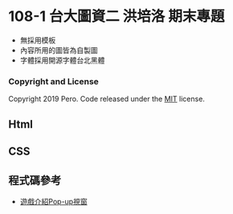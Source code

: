 # 108-1 台大圖資二 洪培洛 期末專題

- 無採用模板
- 內容所用的圖皆為自製圖
- 字體採用開源字體台北黑體
### Copyright and License
Copyright 2019 Pero. Code released under the [MIT](https://github.com/BlackrockDigital/startbootstrap-resume/blob/gh-pages/LICENSE) license.


## Html 
 
## CSS

## 程式碼參考
- [遊戲介紹Pop-up視窗](https://codepen.io/imprakash/pen/GgNMXO)
